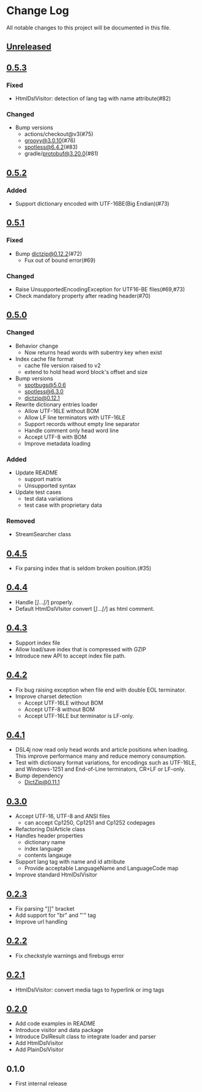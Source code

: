 # Change Log
All notable changes to this project will be documented in this file.

## [Unreleased]

## [0.5.3]

### Fixed
* HtmlDslVisitor: detection of lang tag with name attribute(#82)

### Changed
* Bump versions
  * actions/checkout@v3(#75)
  * groovy@3.0.10(#76)
  * spotless@6.4.2(#83)
  * gradle/protobuf@3.20.0(#81)

## [0.5.2]

### Added
* Support dictionary encoded with UTF-16BE(Big Endian)(#73)

## [0.5.1]

### Fixed
* Bump dictzip@0.12.2(#72)
  * Fux out of bound error(#69)

### Changed
* Raise UnsupportedEncodingException for UTF16-BE files(#69,#73)
* Check mandatory property after reading header(#70)

## [0.5.0]

### Changed
* Behavior change
  * Now returns head words with subentry key when exist
* Index cache file format
  * cache file version raised to v2
  * extend to hold head word block's offset and size
* Bump versions
  * spotbugs@5.0.6
  * spotless@6.3.0
  * dictzip@0.12.1
* Rewrite dictionary entries loader
  * Allow UTF-16LE without BOM
  * Allow LF line terminators with UTF-16LE
  * Support records without empty line separator
  * Handle comment only head word line
  * Accept UTF-8 with BOM
  * Improve metadata loading

### Added
* Update README
  * support matrix
  * Unsupported syntax
* Update test cases
  * test data variations
  * test case with proprietary data

### Removed
* StreamSearcher class

## [0.4.5]
* Fix parsing index that is seldom broken position.(#35)

## [0.4.4]
* Handle [*]...[/*] properly.
* Default HtmlDslVIsitor convert [*]...[/*] as html comment.

## [0.4.3]
* Support index file
* Allow load/save index that is compressed with GZIP
* Introduce new API to accept index file path.

## [0.4.2]
* Fix bug raising exception when file end with double EOL terminator.
* Improve charset detection
  * Accept UTF-16LE without BOM
  * Accept UTF-8 without BOM
  * Accept UTF-16LE but terminator is LF-only.

## [0.4.1]
* DSL4j now read only head words and article positions when loading.
  This improve performance many and reduce memory consumption.
* Test with dictionary format variations, for encodings such as UTF-16LE, and Windows-1251
  and End-of-Line terminators, CR+LF or LF-only.
* Bump dependency
  * DictZip@0.11.1

## [0.3.0]
* Accept UTF-16, UTF-8 and ANSI files
  * can accept Cp1250, Cp1251 and Cp1252 codepages
* Refactoring DslArticle class
* Handles header properties
  * dictionary name
  * index language
  * contents langauge
* Support lang tag with name and id attribute
  * Provide acceptable LanguageName and LanguageCode map
* Improve standard HtmlDslVisitor

## [0.2.3]
* Fix parsing "]]" bracket
* Add support for "br" and "'" tag
* Improve url handling

## [0.2.2]
* Fix checkstyle warnings and firebugs error

## [0.2.1]
* HtmlDslVisitor: convert media tags to hyperlink or img tags

## [0.2.0]
* Add code examples in README
* Introduce visitor and data package
* Introduce DslResult class to integrate loader and parser
* Add HtmlDslVisitor
* Add PlainDslVisitor

## 0.1.0
* First internal release

[Unreleased]: https://github.com/eb4j/dsl4j/compare/v0.5.3...HEAD
[0.5.3]: https://github.com/eb4j/dsl4j/compare/v0.5.2...v0.5.3
[0.5.2]: https://github.com/eb4j/dsl4j/compare/v0.5.1...v0.5.2
[0.5.1]: https://github.com/eb4j/dsl4j/compare/v0.5.0...v0.5.1
[0.5.0]: https://github.com/eb4j/dsl4j/compare/v0.4.5...v0.5.0
[0.4.5]: https://github.com/eb4j/dsl4j/compare/v0.4.4...v0.4.5
[0.4.4]: https://github.com/eb4j/dsl4j/compare/v0.4.3...v0.4.4
[0.4.3]: https://github.com/eb4j/dsl4j/compare/v0.4.2...v0.4.3
[0.4.2]: https://github.com/eb4j/dsl4j/compare/v0.4.1...v0.4.2
[0.4.1]: https://github.com/eb4j/dsl4j/compare/v0.3.0...v0.4.1
[0.3.0]: https://github.com/eb4j/dsl4j/compare/v0.2.3...v0.3.0
[0.2.3]: https://github.com/eb4j/dsl4j/compare/v0.2.2...v0.2.3
[0.2.2]: https://github.com/eb4j/dsl4j/compare/v0.2.1...v0.2.2
[0.2.1]: https://github.com/eb4j/dsl4j/compare/v0.2.0...v0.2.1
[0.2.0]: https://github.com/eb4j/dsl4j/compare/v0.1.0...v0.2.0
